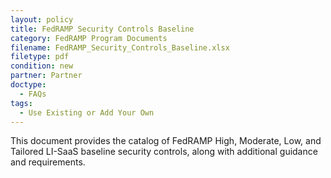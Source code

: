 ```yaml
---
layout: policy   
title: FedRAMP Security Controls Baseline
category: FedRAMP Program Documents
filename: FedRAMP_Security_Controls_Baseline.xlsx
filetype: pdf
condition: new
partner: Partner
doctype:
  - FAQs
tags:
  - Use Existing or Add Your Own
---
```

This document provides the catalog of FedRAMP High, Moderate, Low, and Tailored LI-SaaS baseline security controls, along with additional guidance and requirements.
